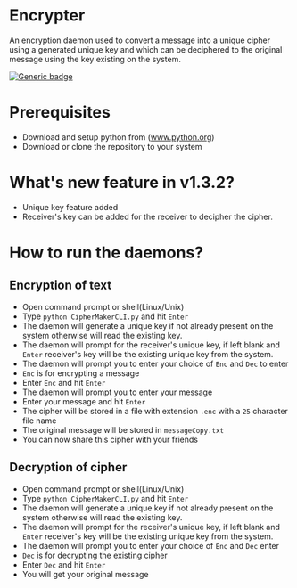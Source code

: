 # Encrypter
An encryption daemon used to convert a message into a unique cipher using a generated unique key and which can be deciphered to the original message using the key existing on the system.

[![Generic badge](https://img.shields.io/badge/Release-v1.3.2-<COLOR>.svg)](https://shields.io/)

# Prerequisites
* Download and setup python from (www.python.org)
* Download or clone the repository to your system

# What's new feature in v1.3.2?
* Unique key feature added
* Receiver's key can be added for the receiver to decipher the cipher.

# How to run the daemons?
## Encryption of text
* Open command prompt or shell(Linux/Unix)
* Type `python CipherMakerCLI.py` and hit `Enter`
* The daemon will generate a unique key if not already present on the system otherwise will read the existing key.
* The daemon will prompt for the receiver's unique key, if left blank and `Enter` receiver's key will be the existing unique key from the system.
* The daemon will prompt you to enter your choice of `Enc` and `Dec` to enter
* `Enc` is for encrypting a message
* Enter `Enc` and hit `Enter`
* The daemon will prompt you to enter your message
* Enter your message and hit `Enter`
* The cipher will be stored in a file with extension `.enc` with a `25` character file name
* The original message will be stored in `messageCopy.txt`
* You can now share this cipher with your friends

## Decryption of cipher
* Open command prompt or shell(Linux/Unix)
* Type `python CipherMakerCLI.py` and hit `Enter`
* The daemon will generate a unique key if not already present on the system otherwise will read the existing key.
* The daemon will prompt for the receiver's unique key, if left blank and `Enter` receiver's key will be the existing unique key from the system.
* The daemon will prompt you to enter your choice of `Enc` and `Dec` enter
* `Dec` is for decrypting the existing cipher
* Enter `Dec` and hit `Enter`
* You will get your original message 